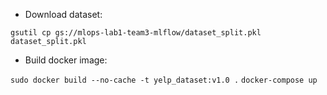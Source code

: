 - Download dataset:

`gsutil cp gs://mlops-lab1-team3-mlflow/dataset_split.pkl dataset_split.pkl`

- Build docker image:

`sudo docker build --no-cache -t yelp_dataset:v1.0 .`
`docker-compose up`